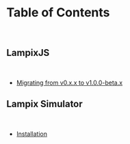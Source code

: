 # Table of Contents
​
## LampixJS
​
* [Migrating from v0.x.x to v1.0.0-beta.x](docs/migration-guide.md)
    
## Lampix Simulator
​
* [Installation](docs/simulator/installation)
